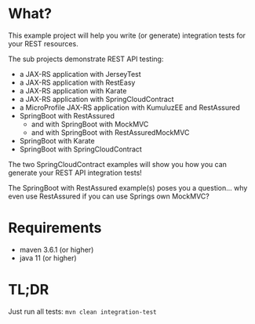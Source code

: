 # What?

This example project will help you write (or generate) integration tests for your REST resources.

The sub projects demonstrate REST API testing:
* a JAX-RS application with JerseyTest
* a JAX-RS application with RestEasy
* a JAX-RS application with Karate
* a JAX-RS application with SpringCloudContract
* a MicroProfile JAX-RS application with KumuluzEE and RestAssured
* SpringBoot with RestAssured
  * and with SpringBoot with MockMVC 
  * and with SpringBoot with RestAssuredMockMVC 
* SpringBoot with Karate
* SpringBoot with SpringCloudContract

The two SpringCloudContract examples will show you how you can generate your REST API integration tests!

The SpringBoot with RestAssured example(s) poses you a question... why even use RestAssured if you can use 
Springs own MockMVC?

# Requirements

* maven 3.6.1 (or higher)
* java 11 (or higher)

# TL;DR

Just run all tests: `mvn clean integration-test`

